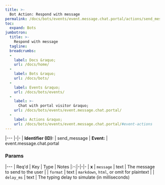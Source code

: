 ```yaml
---
title: >-
  Bot Action: Respond with message
permalink: /docs/bots/events/event.message.chat.portal/actions/send_message/
toc:
  expand: Bots
jumbotron:
  title: >-
    Respond with message
  tagline: 
  breadcrumbs:
  -
    label: Docs &raquo;
    url: /docs/home/
  -
    label: Bots &raquo;
    url: /docs/bots/
  -
    label: Events &raquo;
    url: /docs/bots/events/
  -
    label: >-
      Chat with portal visitor &raquo;
    url: /docs/bots/events/event.message.chat.portal/
  -
    label: Actions &raquo;
    url: /docs/bots/events/event.message.chat.portal/#event-actions
---
```


|---
|-|-
| **Identifier (ID):** | send_message
| **Event:** | event.message.chat.portal

### Params

|---
| Req'd | Key | Type | Notes
|:-:|-|-|-
| **x** | `message` | text | The message to send to the user
|  | `format` | text | `markdown`, `html`, or omit for plaintext
|  | `delay_ms` | text | The typing delay to simulate (in milliseconds)
